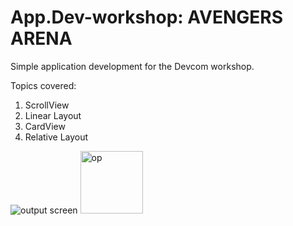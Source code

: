 # App.Dev-workshop: AVENGERS ARENA
Simple application development for the Devcom workshop.

Topics covered:
1. ScrollView
2. Linear Layout
3. CardView
4. Relative Layout

![output screen](https://github.com/chandana96k/App.Dev-workshop/assets/106166200/2bcf0f08-3960-46b0-8425-10badd1c5ef0.png)
<img src="https://github.com/chandana96k/App.Dev-workshop/assets/106166200/2bcf0f08-3960-46b0-8425-10badd1c5ef0.png" width="100" height="100" alt="op">
